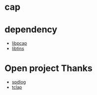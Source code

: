 # cap

# dependency

- [libpcap](https://github.com/the-tcpdump-group/libpcap)
- [libtins](https://github.com/mfontanini/libtins)

# Open project Thanks

- [spdlog](https://github.com/gabime/spdlog)
- [tclap](http://tclap.sourceforge.net/)
